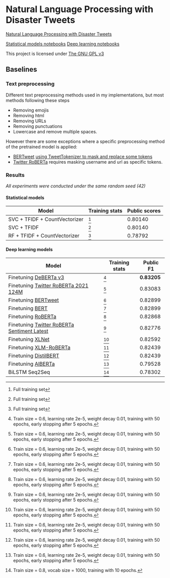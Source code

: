 # Natural Language Processing with Disaster Tweets
[Natural Language Processing with Disaster Tweets](https://www.kaggle.com/competitions/nlp-getting-started)

[Statistical models notebooks](https://www.kaggle.com/code/trhgquan/disaster-tweet-tfidf)
[Deep learning notebooks](https://www.kaggle.com/code/trhgquan/disaster-tweet-with-llms)

This project is licensed under [The GNU GPL v3](LICENSE)

## Baselines

### Text preprocessing
Different text preprocessing methods used in my implementations, but most methods following these steps

- Removing emojis
- Removing html
- Removing URLs
- Removing punctuations
- Lowercase and remove multiple spaces.

However there are some exceptions where a specific preprocessing method of the pretrained model is applied:

- [BERTweet](https://huggingface.co/vinai/bertweet-large) [using TweetTokenizer to mask and replace some tokens](https://github.com/VinAIResearch/BERTweet#-normalize-raw-input-tweets)
- [Twitter RoBERTa](https://huggingface.co/cardiffnlp/twitter-roberta-base-2021-124m) requires masking username and url as specific tokens.

### Results

*All experiments were conducted under the same random seed (42)*

#### Statistical models

| Model                         | Training stats | Public scores |
| ----------------------------- | -------------- | ------------- |
| SVC + TFIDF + CountVectorizer | [^3]           | 0.80140       |
| SVC + TFIDF                   | [^3]           | 0.80140       |
| RF + TFIDF + CountVectorizer  | [^3]           | 0.78792       |


#### Deep learning models

| Model                                                                                                                                         | Training stats | Public F1   |
| --------------------------------------------------------------------------------------------------------------------------------------------- | -------------- | ----------- |
| Finetuning [DeBERTa v3](https://huggingface.co/microsoft/deberta-v3-base)                                                                     | [^2]           | **0.83205** |
| Finetuning [Twitter RoBERTa 2021 124M](https://huggingface.co/cardiffnlp/twitter-roberta-base-2021-124m)                                      | [^2]           | 0.83083     |
| Finetuning [BERTweet](https://huggingface.co/vinai/bertweet-large)                                                                            | [^2]           | 0.82899     |
| Finetuning [BERT](https://huggingface.co/bert-base-uncased)                                                                                   | [^2]           | 0.82899     |
| Finetuning [RoBERTa](https://huggingface.co/roberta-base)                                                                                     | [^2]           | 0.82868     |
| Finetuning [Twitter RoBERTa Sentiment Latest](https://huggingface.co/https://huggingface.co/cardiffnlp/twitter-roberta-base-sentiment-latest) | [^2]           | 0.82776     |
| Finetuning [XLNet](https://huggingface.co/xlnet-base-cased)                                                                                   | [^2]           | 0.82592     |
| Finetuning [XLM-RoBERTa](https://huggingface.co/xlm-roberta-base)                                                                             | [^2]           | 0.82439     |
| Finetuning [DistilBERT](https://huggingface.co/distilbert-base-uncased)                                                                       | [^2]           | 0.82439     |
| Finetuning [AlBERTa](https://huggingface.co/albert-base-v2)                                                                                   | [^2]           | 0.79528     |
| BiLSTM Seq2Seq                                                                                                                                | [^1]           | 0.78302     |

[^1]: Train size = 0.8, vocab size = 1000, training with 10 epochs.
[^2]: Train size = 0.6, learning rate 2e-5, weight decay 0.01, training with 50 epochs, early stopping after 5 epochs.
[^3]: Full training set

